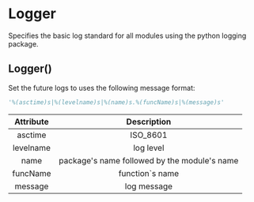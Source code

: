 # Logger

Specifies the basic log standard for all modules using the python logging package.

## Logger()

Set the future logs to uses the following message format:
```python
'%(asctime)s|%(levelname)s|%(name)s.%(funcName)s|%(message)s'
```
| Attribute | Description | 
|:---------: |:----:|
| asctime | ISO_8601 |
|levelname | log level |
|name | package's name followed by the module's name|
|funcName | function`s name |
|message | log message |
